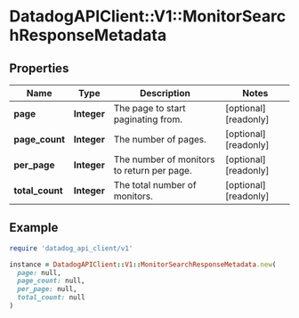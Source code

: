 # DatadogAPIClient::V1::MonitorSearchResponseMetadata

## Properties

| Name            | Type        | Description                                | Notes                |
| --------------- | ----------- | ------------------------------------------ | -------------------- |
| **page**        | **Integer** | The page to start paginating from.         | [optional][readonly] |
| **page_count**  | **Integer** | The number of pages.                       | [optional][readonly] |
| **per_page**    | **Integer** | The number of monitors to return per page. | [optional][readonly] |
| **total_count** | **Integer** | The total number of monitors.              | [optional][readonly] |

## Example

```ruby
require 'datadog_api_client/v1'

instance = DatadogAPIClient::V1::MonitorSearchResponseMetadata.new(
  page: null,
  page_count: null,
  per_page: null,
  total_count: null
)
```
